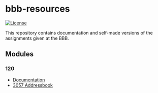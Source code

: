 
# bbb-resources

[![License][license-image]][license-url]

This repository contains documentation and self-made versions of the assignments given at the BBB.

## Modules

### 120

* [Documentation](./120/index.md)
* [3057 Addressbook](./addressbook)

[license-image]: http://img.shields.io/npm/l/elementx.svg?style=flat-square
[license-url]: ./license